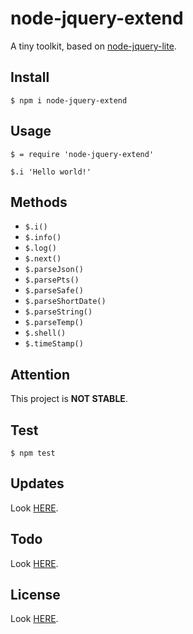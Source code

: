 # node-jquery-extend

A tiny toolkit, based on [node-jquery-lite](https://github.com/phonowell/node-jquery-lite).

## Install

```
$ npm i node-jquery-extend
```

## Usage

```
$ = require 'node-jquery-extend'

$.i 'Hello world!'
```

## Methods

- `$.i()`
- `$.info()`
- `$.log()`
- `$.next()`
- `$.parseJson()`
- `$.parsePts()`
- `$.parseSafe()`
- `$.parseShortDate()`
- `$.parseString()`
- `$.parseTemp()`
- `$.shell()`
- `$.timeStamp()`
    
## Attention

This project is **NOT STABLE**.

## Test

```
$ npm test
```

## Updates

Look [HERE](update.md).

## Todo

Look [HERE](todo.md).

## License

Look [HERE](license.md).